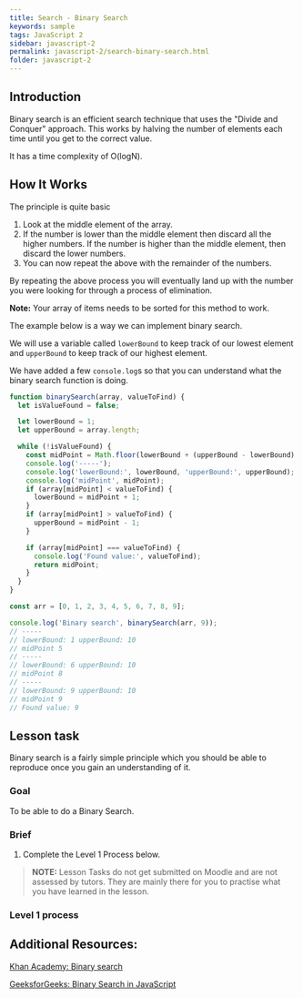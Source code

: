 ```yaml
---
title: Search - Binary Search
keywords: sample
tags: JavaScript 2
sidebar: javascript-2
permalink: javascript-2/search-binary-search.html
folder: javascript-2
---
```


## Introduction

Binary search is an efficient search technique that uses the "Divide and Conquer" approach. This works by halving the number of elements each time until you get to the correct value.

It has a time complexity of O(logN).

## How It Works

The principle is quite basic

1. Look at the middle element of the array.
2. If the number is lower than the middle element then discard all the higher numbers. If the number is higher than the middle element, then discard the lower numbers.
3. You can now repeat the above with the remainder of the numbers.

By repeating the above process you will eventually land up with the number you were looking for through a process of elimination.

**Note:** Your array of items needs to be sorted for this method to work.

The example below is a way we can implement binary search.

We will use a variable called `lowerBound` to keep track of our lowest element and `upperBound` to keep track of our highest element.

We have added a few `console.log`s so that you can understand what the binary search function is doing.

```js
function binarySearch(array, valueToFind) {
  let isValueFound = false;

  let lowerBound = 1;
  let upperBound = array.length;

  while (!isValueFound) {
    const midPoint = Math.floor(lowerBound + (upperBound - lowerBound) / 2);
    console.log('-----');
    console.log('lowerBound:', lowerBound, 'upperBound:', upperBound);
    console.log('midPoint', midPoint);
    if (array[midPoint] < valueToFind) {
      lowerBound = midPoint + 1;
    }
    if (array[midPoint] > valueToFind) {
      upperBound = midPoint - 1;
    }

    if (array[midPoint] === valueToFind) {
      console.log('Found value:', valueToFind);
      return midPoint;
    }
  }
}

const arr = [0, 1, 2, 3, 4, 5, 6, 7, 8, 9];

console.log('Binary search', binarySearch(arr, 9));
// -----
// lowerBound: 1 upperBound: 10
// midPoint 5
// -----
// lowerBound: 6 upperBound: 10
// midPoint 8
// -----
// lowerBound: 9 upperBound: 10
// midPoint 9
// Found value: 9
```

## Lesson task

Binary search is a fairly simple principle which you should be able to reproduce once you gain an understanding of it.

### Goal

To be able to do a Binary Search.

### Brief

1. Complete the Level 1 Process below.

> <b>NOTE:</b> Lesson Tasks do not get submitted on Moodle and are not assessed by tutors. They are mainly there for you to practise what you have learned in the lesson.

### Level 1 process

## Additional Resources:

[Khan Academy: Binary search](https://www.khanacademy.org/computing/computer-science/algorithms/binary-search/a/binary-search)

[GeeksforGeeks: Binary Search in JavaScript](https://www.geeksforgeeks.org/binary-search-in-javascript/)

